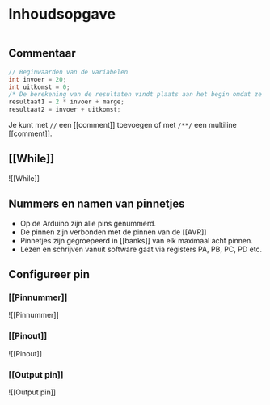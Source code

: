 # Inhoudsopgave

```toc
```

## Commentaar

```c
// Beginwaarden van de variabelen 
int invoer = 20;
int uitkomst = 0;
/* De berekening van de resultaten vindt plaats aan het begin omdat ze al bij de controle van de invoer nodig zijn.*/ 
resultaat1 = 2 * invoer + marge;
resultaat2 = invoer + uitkomst;
```

Je kunt met `//` een [[comment]] toevoegen of met `/**/` een multiline [[comment]].

##  [[While]]
![[While]]

## Nummers en namen van pinnetjes
- Op de Arduino zijn alle pins genummerd.
- De pinnen zijn verbonden met de pinnen van de [[AVR]] 
- Pinnetjes zijn gegroepeerd in [[banks]] van elk maximaal acht pinnen.
- Lezen en schrijven vanuit software gaat via registers PA, PB, PC, PD etc.

## Configureer pin

### [[Pinnummer]]
![[Pinnummer]]

### [[Pinout]]
![[Pinout]]

### [[Output pin]]
![[Output pin]]

